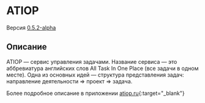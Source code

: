 # ATIOP
Версия [0.5.2-alpha](https://github.com/mccrush/atiop/releases)

## Описание
ATIOP — сервис управления задачами. Название сервиса — это аббревиатура английских слов All Task In One Place (все задачи в одном месте). Одна из основных идей — структура представления задач: направление деятельности ⇒ проект ⇒ задача.

Более подробное описание в приложении [atiop.ru](https://atiop.ru/){:target="_blank"}
